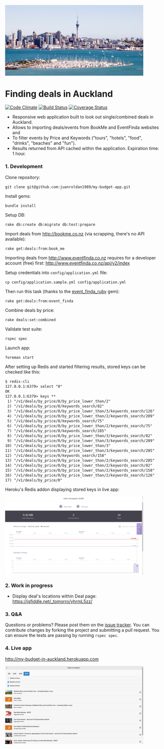 <div align="left">
  <a href="https://github.com/juanroldan1989/my-budget-app"><img width="450" src="https://github.com/juanroldan1989/my-budget-app/raw/master/app/assets/images/auckland.jpg" alt="my budget app logo" /></a>
</div>

# Finding deals in Auckland

[![Code Climate](https://codeclimate.com/github/juanroldan1989/my-budget-app/badges/gpa.svg)](https://codeclimate.com/github/juanroldan1989/my-budget-app)
[![Build Status](https://travis-ci.org/juanroldan1989/my-budget-app.svg?branch=master)](https://travis-ci.org/juanroldan1989/my-budget-app)
[![Coverage Status](https://coveralls.io/repos/github/juanroldan1989/my-budget-app/badge.svg?branch=master)](https://coveralls.io/github/juanroldan1989/my-budget-app?branch=master)

- Responsive web application built to look out single/combined deals in Auckland.
- Allows to importing deals/events from BookMe and EventFinda websites and
- To filter events by Price and Keywords ("tours", "hotels", "food", "drinks", "beaches" and "fun").
- Results returned from API cached within the application. Expiration time: 1 hour.

### 1. Development

Clone repository:
```
git clone git@github.com:juanroldan1989/my-budget-app.git
```

Install gems:
```
bundle install
```

Setup DB:
```
rake db:create db:migrate db:test:prepare
```

Import deals from http://bookme.co.nz (via scrapping, there's no API available):

```
rake get:deals:from:book_me
```

Importing deals from http://www.eventfinda.co.nz requires for a developer account (free) first: http://www.eventfinda.co.nz/api/v2/index

Setup credentials into `config/application.yml` file:

```
cp config/application.sample.yml config/application.yml
```

Then run this task (thanks to the [event_finda_ruby](https://github.com/juanroldan1989/event_finda_ruby) gem):

```
rake get:deals:from:event_finda
```

Combine deals by price:

```
rake deals:set:combined
```

Validate test suite:

```
rspec spec
```

Launch app:
```
foreman start
```

After setting up Redis and started filtering results, stored keys can be checked like this:

```
$ redis-cli
127.0.0.1:6379> select "0"
OK
127.0.0.1:6379> keys **
 1) "/v1/deals/by_price/0/by_price_lower_than/2"
 2) "/v1/deals/by_price/0/keywords_search/82"
 3) "/v1/deals/by_price/0/by_price_lower_than/3/keywords_search/126"
 4) "/v1/deals/by_price/0/by_price_lower_than/2/keywords_search/209"
 5) "/v1/deals/by_price/0/keywords_search/75"
 6) "/v1/deals/by_price/0/by_price_lower_than/2/keywords_search/75"
 7) "/v1/deals/by_price/0/keywords_search/285"
 8) "/v1/deals/by_price/0/by_price_lower_than/3/keywords_search/82"
 9) "/v1/deals/by_price/0/by_price_lower_than/3/keywords_search/209"
10) "/v1/deals/by_price/0/by_price_lower_than/3"
11) "/v1/deals/by_price/0/by_price_lower_than/3/keywords_search/285"
12) "/v1/deals/by_price/0/keywords_search/158"
13) "/v1/deals/by_price/0/by_price_lower_than/2/keywords_search/285"
14) "/v1/deals/by_price/0/by_price_lower_than/2/keywords_search/82"
15) "/v1/deals/by_price/0/by_price_lower_than/2/keywords_search/158"
16) "/v1/deals/by_price/0/by_price_lower_than/2/keywords_search/126"
17) "/v1/deals/by_price/0"
```

Heroku's Redis addon displaying stored keys in live app:

<img width="450" src="https://github.com/juanroldan1989/my-budget-app/raw/master/app/assets/images/redis.png" alt="my budget app redis" /></a>

### 2. Work in progress

* Display deal's locations within Deal page: https://jsfiddle.net/_tomorro/yhrmL5zz/

### 3. Q&A

Questions or problems? Please post them on the [issue tracker](https://github.com/juanroldan1989/my-budget-app/issues). You can contribute changes by forking the project and submitting a pull request. You can ensure the tests are passing by running `rspec spec`.


### 4. Live app

http://my-budget-in-auckland.herokuapp.com

<img width="450" src="https://github.com/juanroldan1989/my-budget-app/raw/master/app/assets/images/screenshot.png" alt="my budget app logo" /></a>



